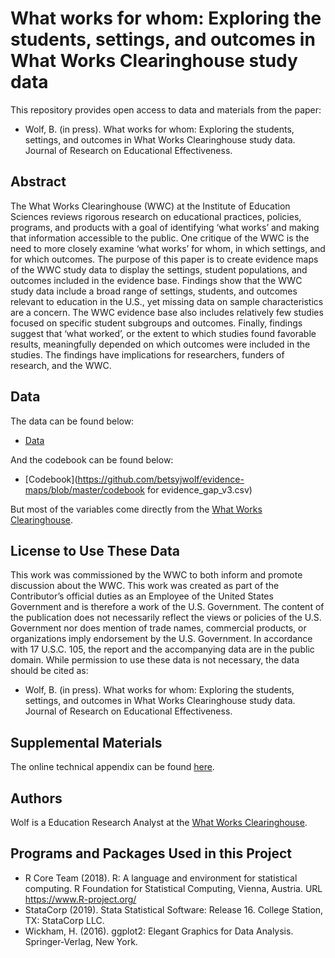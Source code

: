 # What works for whom: Exploring the students, settings, and outcomes in What Works Clearinghouse study data

This repository provides open access to data and materials from the paper:

- Wolf, B. (in press). What works for whom: Exploring the students, settings, and outcomes in What Works Clearinghouse study data. Journal of Research on Educational Effectiveness.

## Abstract

The What Works Clearinghouse (WWC) at the Institute of Education Sciences reviews rigorous research on educational practices, policies, programs, and products with a goal of identifying ‘what works’ and making that information accessible to the public. One critique of the WWC is the need to more closely examine ‘what works’ for whom, in which settings, and for which outcomes. The purpose of this paper is to create evidence maps of the WWC study data to display the settings, student populations, and outcomes included in the evidence base. Findings show that the WWC study data include a broad range of settings, students, and outcomes relevant to education in the U.S., yet missing data on sample characteristics are a concern. The WWC evidence base also includes relatively few studies focused on specific student subgroups and outcomes. Finally, findings suggest that ‘what worked’, or the extent to which studies found favorable results, meaningfully depended on which outcomes were included in the studies. The findings have implications for researchers, funders of research, and the WWC.

## Data

The data can be found below:

- [Data](https://github.com/betsyjwolf/evidence-maps/blob/master/evidence_gap_v3.csv)

And the codebook can be found below:

- [Codebook](https://github.com/betsyjwolf/evidence-maps/blob/master/codebook for evidence_gap_v3.csv)

But most of the variables come directly from the [What Works Clearinghouse](https://ies.ed.gov/ncee/wwc/studyfindings). 

## License to Use These Data

This work was commissioned by the WWC to both inform and promote discussion about the WWC. This work was created as part of the Contributor’s official duties as an Employee of the United States Government and is therefore a work of the U.S. Government. The content of the publication does not necessarily reflect the views or policies of the U.S. Government nor does mention of trade names, commercial products, or organizations imply endorsement by the U.S. Government. In accordance with 17 U.S.C. 105, the report and the accompanying data are in the public domain. While permission to use these data is not necessary, the data should be cited as:

- Wolf, B. (in press). What works for whom: Exploring the students, settings, and outcomes in What Works Clearinghouse study data. Journal of Research on Educational Effectiveness. 

## Supplemental Materials

The online technical appendix can be found [here](https://docs.google.com/document/d/1oTBPbfP5gTf5RQVhS7dd1hgft03bkC9I/edit?usp=sharing&ouid=110249661442452761161&rtpof=true&sd=true).

## Authors

Wolf is a Education Research Analyst at the [What Works Clearinghouse](https://ies.ed.gov/ncee/wwc/).

## Programs and Packages Used in this Project

* R Core Team (2018). R: A language and environment for statistical computing. R Foundation for Statistical Computing, Vienna, Austria. URL https://www.R-project.org/
* StataCorp (2019). Stata Statistical Software: Release 16. College Station, TX: StataCorp LLC.
* Wickham, H. (2016). ggplot2: Elegant Graphics for Data Analysis. Springer-Verlag, New York. 
  







